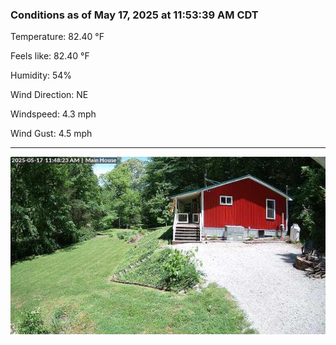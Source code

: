 ### Conditions as of May 17, 2025 at 11:53:39 AM CDT 

Temperature: 82.40 &deg;F

Feels like: 82.40 &deg;F

Humidity: 54%

Wind Direction: NE

Windspeed: 4.3 mph

Wind Gust: 4.5 mph

---

<img src="./images/latest.jpeg"/>

